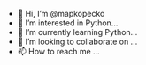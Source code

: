 - 👋 Hi, I’m @mapkopecko
- 👀 I’m interested in Python...
- 🌱 I’m currently learning Python...
- 💞️ I’m looking to collaborate on ...
- 📫 How to reach me ...

<!---
mapkopecko/mapkopecko is a ✨ special ✨ repository because its `README.md` (this file) appears on your GitHub profile.
You can click the Preview link to take a look at your changes.
--->
